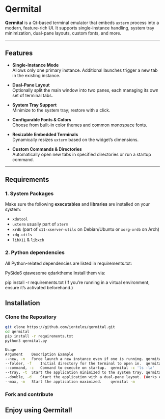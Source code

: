 # Qermital

**Qermital** is a Qt-based terminal emulator that embeds `uxterm` process into a modern, feature-rich UI. It supports single-instance handling, system tray minimization, dual-pane layouts, custom fonts, and more.

---

## Features

- **Single-Instance Mode**  
  Allows only one primary instance. Additional launches trigger a new tab in the existing instance.

- **Dual-Pane Layout**  
  Optionally split the main window into two panes, each managing its own set of terminal tabs.

- **System Tray Support**  
  Minimize to the system tray; restore with a click.

- **Configurable Fonts & Colors**  
  Choose from built-in color themes and common monospace fonts.

- **Resizable Embedded Terminals**  
  Dynamically resizes `uxterm` based on the widget’s dimensions.

- **Custom Commands & Directories**  
  Automatically open new tabs in specified directories or run a startup command.

---

## Requirements

### 1. System Packages

Make sure the following **executables** and **libraries** are installed on your system:

- `xdotool`  
- `uxterm` usually part of `xterm`  
- `xrdb` (part of `x11-xserver-utils` on Debian/Ubuntu or `xorg-xrdb` on Arch)  
- `xdg-utils`  
- `libX11` & `libxcb`  

### 2. Python dependencies

All Python-related dependencies are listed in requirements.txt:

PySide6
qtawesome
qdarktheme
Install them via:

pip install -r requirements.txt
(If you’re running in a virtual environment, ensure it’s activated beforehand.)

## Installation

### Clone the Repository

```bash
git clone https://github.com/iontelos/qermital.git
cd qermital
pip install -r requirements.txt
python3 qermital.py

Usage
Argument	Description	Example
--new, -n	Force launch a new instance even if one is running.	qermital --new
--folder, -f	Initial directory for the terminal to open in.	qermital -f /home/user
--command, -c	Command to execute on startup.	qermital -c 'ls -la'
--tray, -t	Start the application minimized to the system tray.	qermital -t
--double, -d	Start the application with a dual-pane layout. (Works on initial launch or with --new.)	qermital -d
--max, -m	Start the application maximized.	qermital -m
```
### Fork and contribute

## Enjoy using Qermital!

